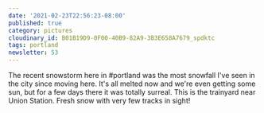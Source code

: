 ```yaml
---
date: '2021-02-23T22:56:23-08:00'
published: true
category: pictures
cloudinary_id: B01B19D9-0F00-40B9-82A9-3B3E658A7679_spdktc
tags: portland
newsletter: 53
---
```


The recent snowstorm here in #portland was the most snowfall I've seen in the city since moving here. It's all melted now and we're even getting some sun, but for a few days there it was totally surreal. This is the trainyard near Union Station. Fresh snow with very few tracks in sight!